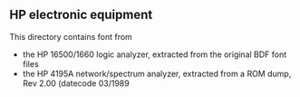 HP electronic equipment
-----------------------

This directory contains font from
- the HP 16500/1660 logic analyzer, extracted from the original BDF font files
- the HP 4195A network/spectrum analyzer, extracted from a ROM dump, Rev 2.00 (datecode 03/1989
